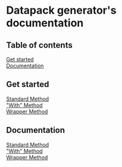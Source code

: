 # Datapack generator's documentation

## Table of contents
[Get started](#)\
[Documentation](#)

## Get started

[Standard Method](/normal/getting-started.md)\
["With" Method](/with/getting-started.md)\
[Wrapper Method](/wrapper/getting-started.md)

## Documentation
[Standard Method](/normal/index.md)\
["With" Method](/with/index.md)\
[Wrapper Method](/wrapper/index.md)

